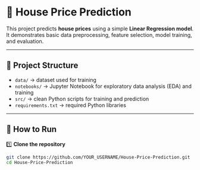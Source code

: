 # 🏡 House Price Prediction

This project predicts **house prices** using a simple **Linear Regression model**.  
It demonstrates basic data preprocessing, feature selection, model training, and evaluation.

---

## 📂 Project Structure

- `data/` → dataset used for training  
- `notebooks/` → Jupyter Notebook for exploratory data analysis (EDA) and training  
- `src/` → clean Python scripts for training and prediction  
- `requirements.txt` → required Python libraries  

---

## 🚀 How to Run

1️⃣ **Clone the repository**  
```bash
git clone https://github.com/YOUR_USERNAME/House-Price-Prediction.git
cd House-Price-Prediction
